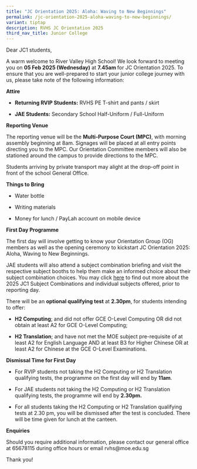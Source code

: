 ```yaml
---
title: "JC Orientation 2025: Aloha: Waving to New Beginnings"
permalink: /jc-orientation-2025-aloha-waving-to-new-beginnings/
variant: tiptap
description: RVHS JC Orientation 2025
third_nav_title: Junior College
---
```

<p>Dear JC1 students,</p>
<p>A warm welcome to River Valley High School! We look forward to meeting
you on <strong>05 Feb 2025 (Wednesday)</strong> at <strong>7.45am </strong>for
JC Orientation 2025. To ensure that you are well-prepared to start your
junior college journey with us, please take note of the following information:</p>
<p><strong>Attire</strong>
</p>
<ul data-tight="true" class="tight">
<li>
<p><strong>Returning RVIP Students:</strong> RVHS PE T-shirt and pants / skirt</p>
</li>
<li>
<p><strong>JAE Students:</strong> Secondary School Half-Uniform / Full-Uniform</p>
</li>
</ul>
<p><strong>Reporting Venue</strong>
</p>
<p>The reporting venue will be the <strong>Multi-Purpose Court (MPC)</strong>,
with morning assembly beginning at 8am. Signages will be placed at all
entry points directing you to the MPC. Our Orientation Committee members
will also be stationed around the campus to provide directions to the MPC.</p>
<p>Students arriving by private transport may alight at the drop-off point
in front of the school General Office.</p>
<p><strong>Things to Bring</strong>
</p>
<ul data-tight="true" class="tight">
<li>
<p>Water bottle</p>
</li>
<li>
<p>Writing materials</p>
</li>
<li>
<p>Money for lunch / PayLah account on mobile device</p>
</li>
</ul>
<p><strong>First Day Programme</strong>
</p>
<p>The first day will involve getting to know your Orientation Group (OG)
members as well as the opening ceremony to kickstart JC Orientation 2025:
Aloha, Waving to New Beginnings.</p>
<p>JAE students will also attend a subject combination briefing and visit
the respective subject booths to help them make an informed choice about
their subject combination choices. You may click <a href="https://www.rivervalleyhigh.moe.edu.sg/information/junior-college/2025-jc1-sbjctcombi/" rel="noopener noreferrer nofollow" target="_blank">here</a> to
find out more about the 2025 JC1 Subject Combinations and individual subjects
offered, prior to reporting day.</p>
<p>There will be an <strong>optional qualifying test</strong> at <strong>2.30pm</strong>,
for students intending to offer:</p>
<ul data-tight="true" class="tight">
<li>
<p><strong>H2 Computing</strong>; and did not offer GCE O-Level Computing
OR did not obtain at least A2 for GCE O-Level Computing;</p>
</li>
<li>
<p><strong>H2 Translation</strong>; and have not met the MOE subject pre-requisite
of at least A2 for English Language AND at least B3 for Higher Chinese
OR at least A2 for Chinese at the GCE O-Level Examinations.</p>
</li>
</ul>
<p><strong>Dismissal Time for First Day</strong>
</p>
<ul data-tight="true" class="tight">
<li>
<p>For RVIP students not taking the H2 Computing or H2 Translation qualifying
tests, the programme on the first day will end by <strong>11am</strong>.</p>
</li>
<li>
<p>For JAE students not taking the H2 Computing or H2 Translation qualifying
tests, the programme will end by <strong>2.30pm.</strong>
</p>
</li>
<li>
<p>For all students taking the H2 Computing or H2 Translation qualifying
tests at 2.30 pm, you will be dismissed after the test is concluded. There
will be time given for lunch at the canteen.</p>
</li>
</ul>
<p><strong>Enquiries</strong>
</p>
<p>Should you require additional information, please contact our general
office at 65678115 during office hours or email <a rel="noopener noreferrer nofollow" target="_blank">rvhs@moe.edu.sg</a>
</p>
<p>Thank you!</p>